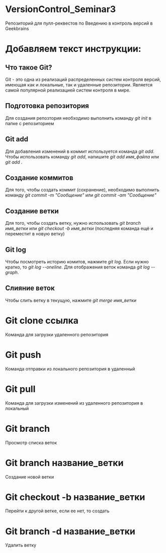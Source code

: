 # VersionControl_Seminar3
Репозиторий для пулл-реквестов по Введению в контроль версий в Geekbrains

# Добавляем текст инструкции:

## Что такое Git?

Git - это одна из реализаций распределенных систем контроля версий, имеющая как и локальные, так и удаленные репозитории. Является самой популярной реализацией систем контроля в мире. 

## Подготовка репозитория

Для создания репозтория необходимо выполнить команду *git init* в папке с репозиторием

## Git add

Для добавления изменений в коммит используется команда *git add*. Чтобы использовать команду *git add*, напишите *git add имя_файла* или *git add .*

## Создание коммитов

Для того, чтобы создать коммит (сохранение), необходимо выполнить команду *git commit -m "Сообщение"* или *git commit -am "Сообщение"*

## Создание ветки

Для того, чтобы создать ветку, нужно использовать *git branch имя_ветки* или *git checkout -b имя_ветки* (последняя команда ещё и переместит в новую ветку)

## Git log
Чтобы посмотреть историю комитов, нажмите *git log*. Если нужно кратко, то *git log --oneline*. Для отображения веток команда *git log --graph*. 

## Слияние веток
Чтобы слить ветку в текущую, нажмите *git merge имя_ветки*

# Git clone ссылка
Команда для загрузки удаленного репозитория

# Git push
Команда отправки из локального репозитория в удаленный

# Git pull
Команда для загрузки изменений из удаленного репозитория в локальный

# Git branch
Просмотр списка веток

# Git branch название_ветки
Создание новой ветки

# Git checkout -b название_ветки
Перейти к другой ветке, если ее нет, то создать

# Git branch -d название_ветки
Удалить ветку